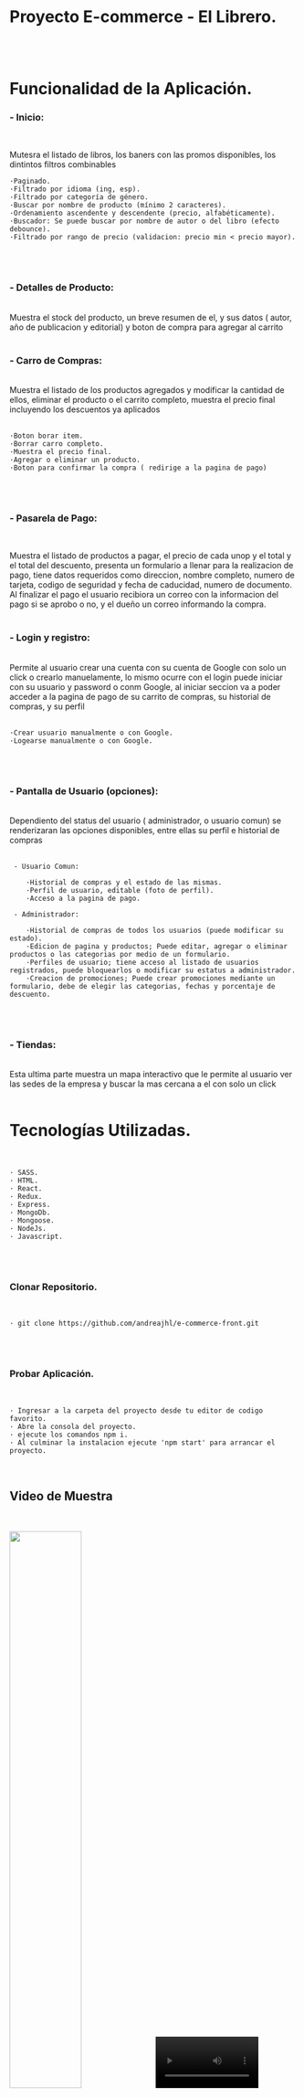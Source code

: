 # Proyecto E-commerce - El Librero.
<br>
<br>

# Funcionalidad de la Aplicación.

### - Inicio: 
<br>
    
Mutesra el listado de libros, los baners con las promos disponibles, los dintintos filtros combinables
<br>
    
    ·Paginado.
    ·Filtrado por idioma (ing, esp).
    ·Filtrado por categoría de género.
    ·Buscar por nombre de producto (mínimo 2 caracteres).
    ·Ordenamiento ascendente y descendente (precio, alfabéticamente).
    ·Buscador: Se puede buscar por nombre de autor o del libro (efecto debounce).
    ·Filtrado por rango de precio (validacion: precio min < precio mayor).
 <br>
 <br>

### - Detalles de Producto:
<br>
Muestra el stock del producto, un breve resumen de el, y sus datos ( autor, año de publicacion y editorial) y boton de compra para agregar al carrito
<br>
<br>

### - Carro de Compras:
<br>
Muestra el listado de los productos agregados y modificar la cantidad de ellos, eliminar el producto o el carrito completo, muestra el precio final incluyendo los descuentos ya aplicados
<br>
<br>
  
    ·Boton borar item.
    ·Borrar carro completo.
    ·Muestra el precio final.
    ·Agregar o eliminar un producto.
    ·Boton para confirmar la compra ( redirige a la pagina de pago)
<br>
<br>

### - Pasarela de Pago:
<br>

Muestra el listado de productos a pagar, el precio de cada unop y el total y el total del descuento, presenta un formulario a llenar para la realizacion de pago, tiene datos requeridos como direccion, nombre completo, numero de tarjeta, codigo de seguridad y fecha de caducidad, numero de documento. Al finalizar el pago el usuario recibiora un correo con la informacion del pago si se aprobo o no, y el dueño un correo informando la compra.
<br>
<br>

### - Login y registro:
<br>
Permite al usuario crear una cuenta con su cuenta de Google con solo un click o crearlo manuelamente, lo mismo ocurre con el login puede iniciar con su usuario y password o conm Google, al iniciar seccion va a poder acceder a la pagina de pago de su carrito de compras, su historial de compras, y su perfil
<br>
<br>
  
    ·Crear usuario manualmente o con Google.
    ·Logearse manualmente o con Google.

<br>
<br>

### - Pantalla de Usuario (opciones):
<br>
Dependiento del status del usuario ( administrador, o usuario comun) se renderizaran las opciones disponibles, entre ellas su perfil e historial de compras 
<br>
<br>

     - Usuario Comun:
     
        ·Historial de compras y el estado de las mismas.
        ·Perfil de usuario, editable (foto de perfil).
        ·Acceso a la pagina de pago.
    
     - Administrador:
     
        ·Historial de compras de todos los usuarios (puede modificar su estado).
        ·Edicion de pagina y productos; Puede editar, agregar o eliminar productos o las categorias por medio de un formulario.
        ·Perfiles de usuario; tiene acceso al listado de usuarios registrados, puede bloquearlos o modificar su estatus a administrador.
        ·Creacion de promociones; Puede crear promociones mediante un formulario, debe de elegir las categorias, fechas y porcentaje de descuento.

<br>
<br>

### - Tiendas:
<br>
Esta ultima parte muestra un mapa interactivo que le permite al usuario ver las sedes de la empresa y buscar la mas cercana a el con solo un click
<br>
<br>


# Tecnologías Utilizadas.
<br>

    · SASS.
    · HTML.
    · React.
    · Redux.
    · Express.
    · MongoDb.
    · Mongoose.
    · NodeJs.
    · Javascript.

<br>
<br>

### Clonar Repositorio.

<br>

    · git clone https://github.com/andreajhl/e-commerce-front.git
<br>
<br>

### Probar Aplicación.

<br>

    · Ingresar a la carpeta del proyecto desde tu editor de codigo favorito.
    · Abre la consola del proyecto.
    · ejecute los comandos npm i.
    · Al culminar la instalacion ejecute 'npm start' para arrancar el proyecto.
    
<br>

## Video de Muestra
<br>

[<img src="https://img.youtube.com/vi/Oz77ZNfxCHs/maxresdefault.jpg" width="50%">](https://youtu.be/Oz77ZNfxCHs)
<video src='https://www.youtube.com/watch?v=Oz77ZNfxCHs&t=5s' width=180/>


